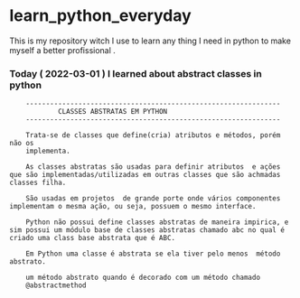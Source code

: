 # learn_python_everyday
This is my repository witch I use to learn any thing I need in python to make myself a better profissional .



### Today ( 2022-03-01 ) I learned about abstract classes in python

        ---------------------------------------------------------------
                CLASSES ABSTRATAS EM PYTHON
        ---------------------------------------------------------------

        Trata-se de classes que define(cria) atributos e métodos, porém não os
        implementa.

        As classes abstratas são usadas para definir atributos  e ações que são implementadas/utilizadas em outras classes que são achmadas classes filha.

        São usadas em projetos  de grande porte onde vários componentes implementam o mesma ação, ou seja, possuem o mesmo interface.

        Python não possui define classes abstratas de maneira impirica, e sim possui um módulo base de classes abstratas chamado abc no qual é criado uma class base abstrata que é ABC.

        Em Python uma classe é abstrata se ela tiver pelo menos  método abstrato.

        um método abstrato quando é decorado com um método chamado
        @abstractmethod